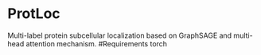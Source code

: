 # ProtLoc
Multi-label protein subcellular localization based on GraphSAGE and multi-head attention mechanism.
#Requirements
torch   
